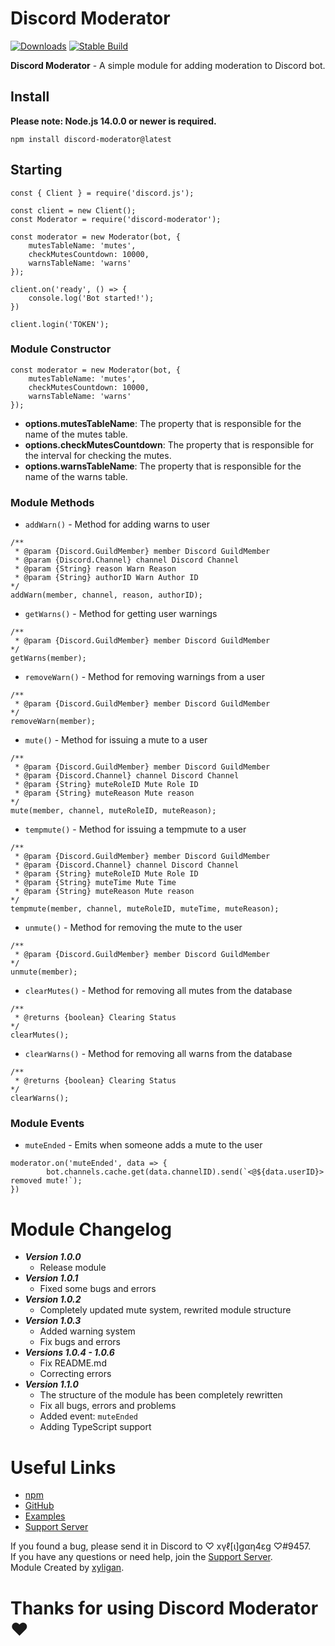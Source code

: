 # Discord Moderator

[![Downloads](https://img.shields.io/npm/dt/discord-moderator?style=for-the-badge)](https://www.npmjs.com/package/discord-moderator)
[![Stable Build](https://img.shields.io/npm/v/discord-moderator?style=for-the-badge)](https://www.npmjs.com/package/discord-moderator)

**Discord Moderator** - A simple module for adding moderation to Discord bot.

## Install

**Please note: Node.js 14.0.0 or newer is required.**

```JS
npm install discord-moderator@latest
```

## Starting

```JS
const { Client } = require('discord.js');

const client = new Client();
const Moderator = require('discord-moderator');

const moderator = new Moderator(bot, {
    mutesTableName: 'mutes',
    checkMutesCountdown: 10000,
    warnsTableName: 'warns'
});

client.on('ready', () => {
    console.log('Bot started!');
})

client.login('TOKEN');
```

### Module Constructor

```JS
const moderator = new Moderator(bot, {
    mutesTableName: 'mutes',
    checkMutesCountdown: 10000,
    warnsTableName: 'warns'
});
```

* **options.mutesTableName**: The property that is responsible for the name of the mutes table.
* **options.checkMutesCountdown**: The property that is responsible for the interval for checking the mutes.
* **options.warnsTableName**: The property that is responsible for the name of the warns table.

### Module Methods

* `addWarn()` - Method for adding warns to user
```JS
/**
 * @param {Discord.GuildMember} member Discord GuildMember
 * @param {Discord.Channel} channel Discord Channel
 * @param {String} reason Warn Reason
 * @param {String} authorID Warn Author ID
*/
addWarn(member, channel, reason, authorID);
```

* `getWarns()` - Method for getting user warnings
```JS
/**
 * @param {Discord.GuildMember} member Discord GuildMember
*/
getWarns(member);
```

* `removeWarn()` - Method for removing warnings from a user
```JS
/**
 * @param {Discord.GuildMember} member Discord GuildMember
*/
removeWarn(member);
```

* `mute()` - Method for issuing a mute to a user
```JS
/**
 * @param {Discord.GuildMember} member Discord GuildMember
 * @param {Discord.Channel} channel Discord Channel
 * @param {String} muteRoleID Mute Role ID
 * @param {String} muteReason Mute reason
*/
mute(member, channel, muteRoleID, muteReason);
```

* `tempmute()` - Method for issuing a tempmute to a user
```JS
/**
 * @param {Discord.GuildMember} member Discord GuildMember
 * @param {Discord.Channel} channel Discord Channel
 * @param {String} muteRoleID Mute Role ID
 * @param {String} muteTime Mute Time
 * @param {String} muteReason Mute reason
*/
tempmute(member, channel, muteRoleID, muteTime, muteReason);
```

* `unmute()` - Method for removing the mute to the user
```JS
/**
 * @param {Discord.GuildMember} member Discord GuildMember
*/
unmute(member);
```

* `clearMutes()` - Method for removing all mutes from the database
```JS
/**
 * @returns {boolean} Clearing Status
*/
clearMutes();
```

* `clearWarns()` - Method for removing all warns from the database
```JS
/**
 * @returns {boolean} Clearing Status
*/
clearWarns();
```

### Module Events

* `muteEnded` - Emits when someone adds a mute to the user
```JS
moderator.on('muteEnded', data => {
        bot.channels.cache.get(data.channelID).send(`<@${data.userID}> removed mute!`);
})
```

# Module Changelog

* ***Version 1.0.0***
  * Release module
* ***Version 1.0.1***
  * Fixed some bugs and errors
* ***Version 1.0.2***
  * Completely updated mute system, rewrited module structure
* ***Version 1.0.3***
  * Added warning system
  * Fix bugs and errors
* ***Versions 1.0.4 - 1.0.6***
  * Fix README.md
  * Correcting errors
* ***Version 1.1.0***
  * The structure of the module has been completely rewritten
  * Fix all bugs, errors and problems
  * Added event: `muteEnded`
  * Adding TypeScript support

# Useful Links

* [npm](https://www.npmjs.com/package/discord-moderator)
* [GitHub](https://github.com/xyligan-gp/discord-moderator)
* [Examples](https://github.com/xyligan-gp/discord-moderator/blob/main/example/)
* [Support Server](https://discord.gg/Bbq9v2bWzx)

If you found a bug, please send it in Discord to ♡ xүℓ[ι]gαη4εg ♡#9457.<br>
If you have any questions or need help, join the [Support Server](https://discord.gg/Bbq9v2bWzx).<br>
Module Created by [xyligan](https://www.npmjs.com/~xyligan).

<h1>Thanks for using Discord Moderator ♥</h1>